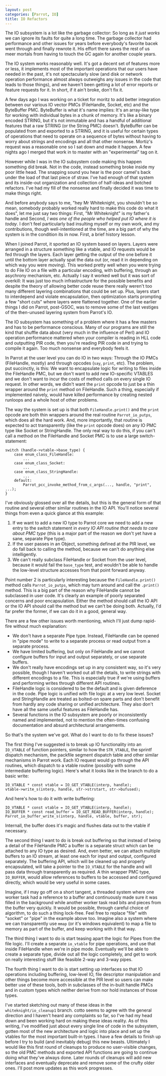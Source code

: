```yaml
---
layout: post
categories: [Parrot, IO]
title: IO Refactors
---
```


The IO subsystem is a lot like the garbage collector: So long as it *just
works* we can ignore its faults for quite a long time. The garbage collector
had performance and other issues for years before everybody's favorite bacek
went through and finally rewrote it. His effort there saves the rest of us
meer mortals from having to touch the GC again for another couple years.

The IO system works reasonably well. It's got a decent set of features more
or less, it implements most of the important operations that our users have
needed in the past, it's not spectacularly slow (and disk or network operation
performance almost always outweighs any issues in the code that leads to those
things), and we haven't been getting a lot of error reports or feature
requests for it. In short, if it ain't broke, don't fix it.

A few days ago I was working on a ticket for moritz to add better integration
between our various IO vector PMCs (FileHandle, Socket, etc) and the
ByteBuffer PMC. ByteBuffer is what it's name implies: It's an array-like type
for working with individual bytes in a chunk of memory. It's like a binary
encoded STRING, but it's not immutable and has a handful of additional
features that a raw STRING (or the String PMC) doesn't. ByteBuffer can be
populated from and exported to a STRING, and it is useful for certain types of
operations that need to operate on a sequence of bytes without having to worry
about strings and encodings and all that other nonsense. Mortiz's request was
a reasonable one so I sat down and made it happen. A few nights ago I merged
that work in to master with an "experimental" tag on it.

However while I was in the IO subsystem code making this happen something did
break. Not in the code, instead something broke inside my poor little head.
The snapping sound you hear is the poor camel's back under the load of that
last piece of straw. I've had enough of that system and its inside-out
organization and collection of half-ideas and botched refactors. I've had my
fill of the nonsense and finally decided it was time to make things right.

And before anybody says to me, "hey Mr Whiteknight, you shouldn't be so mean,
somebody probably worked really hard to make this code do what it does", let
me just say two things: First, "Mr Whiteknight" is my father's handle and
Second, *I was one of the people who helped put IO where it is today*. I
don't feel particularly bad insulting myself or my own work, and my
contributions, though well-intentioned at the time, are a big part of why the
system is in the condition its in now. First, a brief history lesson.

When I joined Parrot, it sported an IO system based on layers. Layers were
arranged in a structure something like a vtable, and IO requests would be
fed through the layers. Each layer getting the output of the one before it
until the bottom layer actually spat the data out (or, read it in depending on
which way you were moving). This worked pretty well when you were trying to do
File IO on a file with a particular encoding, with buffering, through an
asychrony mechanism, etc. Actually I say it worked well but it was sort of
overkill: It was just too much infrastructure for the possible benefits and
despite the theory of allowing better code reuse there really weren't too many
different layering combinations that could be set up. Plus, layers start to
interdepend and violate encapsulation, then optimization starts prompting a
few "short cuts" where layers were flattened together. One of the earlier
things I did on Parrot, post-GSOC, was to remove some of the last vestiges of
the then-unused layering system from Parrot's IO.

The IO subsystem has something of a problem where it has a few masters and
has to be performance conscious. Many of our programs are still the kind that
shuffle data about (very much in the influence of Perl) and IO operation
performance mattered when your compiler is reading in HLL code and outputting
PIR code, then you're reading PIR code in and trying to compile it again.
Too much nonsense and everybody feels it.

In Parrot at the user level you can do IO in two ways: Through the IO PMCs
(FileHandle, mostly) and through opcodes (`say`, `print`, etc). The problem,
put succinctly, is this: We want to encapsulate logic for writing to files
inside the FileHandle PMC, but we don't want to add new IO-specific VTABLES
and we don't want to incur the costs of method calls on every single IO
request. In other words, we didn't want the `print` opcode to just be a
thin wrapper around the `print` method on FileHandle. Such a thing, especially
if implemented naively, would have killed performance by creating nested
runloops and a whole host of other problems.

The way the system is set up is that both `FileHandle.print()` and the `print`
opcode are both thin wrappers around the real routine `Parrot_io_putps`, which
does all the hard work. And, more importantly, that routine is expected to
act transparently (like the `print` opcode does) on any IO PMC type like
Socket or StringHandle. The only real way to do this, if you can't call a
method on the FileHandle and Socket PMC is to use a large switch-statement:

    switch (handle->vtable->base_type) {
        case enum_class_FileHandle:
            ...
        case enum_class_Socket:
            ...
        case enum_class_StringHandle:
            ...
        default:
            Parrot_pcc_invoke_method_from_c_args(..., handle, "print", ...);
    }

I've obviously glossed over all the details, but this is the general form
of that routine and several other similar routines in the IO API. You'll
notice several things from even a quick glance at this example:

1. If we want to add a new IO type to Parrot core we need to add a new entry
   to the switch statement in *every IO API routine that needs to care about
   PMC type* (this is a major part of the reason we don't yet have a sane,
   separate Pipe type).
2. If the user passes in an Object, something defined at the PIR level, we
   do fall back to calling the method, because we can't do anything else
   intelligently.
3. We can't really subclass FileHandle or Socket from the user level, because
   it would fail the `base_type` test, and wouldn't be able to handle the
   low-level structure accesses from that point forward anyway.

Point number 2 is particularly interesting because the `FileHandle.print()`
method calls `Parrot_io_putps`, which may turn around and call the `.print()`
method. This is a big part of the reason why FileHandle cannot be subclassed
in user code. It's clearly an example of poorly separated concerns and poor
encapsulation. Either the method should call the IO API or the IO API should
call the method but we can't be doing both. Actually, I'd far prefer the
former, if we can do it in a good, general way.

There are a few other issues worth mentioning, which I'll just dump rapid-fire
without much explanation:

* We don't have a separate Pipe type. Instead, FileHandle can be opened in
  "pipe mode" to write to a separate process or read output from a separate
  process.
* We have limited buffering, but only on FileHandle and we cannot configure
  buffers for input and output separately, or use separate buffers.
* We don't really have encodings set up in any consistent way, so it's very
  possible, though I haven't worked out all the details, to write strings with
  different encodings to a file. This is especially true if we're using
  buffers and performing writes through different API routines.
* FileHandle logic is considered to be the default and is given deference in
  the code. Pipe logic is unified with file logic at a very low level. Socket
  and StringHandle are treated as bolted-on spare parts and don't benefit from
  hardly any code sharing or unified architecture. They also don't have all
  the same useful features as FileHandle has.
* Several functions in the IO subsystem are poorly or inconsistently named and
  implemented, not to mention the often-times confusing documentation and
  absurd architectural arrangements.

So that's the system we've got. What do I want to do to fix these issues?

The first thing I've suggested is to break up IO functionality into an
`IO_VTABLE` of function pointers, similar to how the `STR_VTABLE`, the
sprintf dispatch mechanism, the packfile segment dispatch table and other
similar mechanisms in Parrot work. Each IO request would go through the API
routines, which dispatch to a vtable routine (possibly with some intermediate
buffering logic). Here's what it looks like in the branch to do a basic
write:

    IO_VTABLE * const vtable = IO_GET_VTABLE(interp, handle);
    vtable->write_s(interp, handle, str->strstart, str->bufused);

And here's how to do it with write buffering:

    IO_VTABLE * const vtable = IO_GET_VTABLE(interp, handle);
    IO_BUFFER * const read_buffer = IO_GET_READ_BUFFER(interp, handle);
    Parrot_io_buffer_write_s(interp, handle, vtable, buffer, str);

Internall, the buffer does it's magic and flushes data out to the vtable if
necessary.

The second thing I want to do is break out buffering so that instead of being
a detail of the FileHandle PMC a buffer is a separate struct which can be
attached to any IO type as desired. And, even better, we can attach multiple
buffers to an IO stream, at least one each for input and output, configured
separately. The buffering API, which will be cleaned up and properly
encapsulated, will take a pointer to the `IO_VTABLE` for the handle and
will pass data through transparently as required. A thin wrapper PMC type,
`IO_BUFFER`, would allow references to buffers to be accessed and configured
directly, which would be very useful in some cases.

Imagine, if I may go off on a short tangent, a threaded system where one
worker task had a reference to a buffer and continuously made sure it was
filled in the background while another worker task read bits and pieces from
the buffer very quickly. It would be possible, through careful choice of
algorithm, to do such a thing lock-free. Feel free to replace "file" with
"socket" or "pipe" in the example above too. Imagine also a system where we
can transparently use `mmap` (or it's windows equivalent) to map a file
to memory as part of the buffer, and keep working with it that way.

The third thing I want to do is start teasing apart the logic for Pipes from
the file logic. I'll create a separate `io_vtable` for pipe operations, and
use that inside FileHandle when we're in pipe mode. Eventually we'll be able
to create a separate type, divide out all the logic completely, and get to
work on really interesting stuff like feasible 2-way and 3-way pipes.

The fourth thing I want to do is start setting up interfaces so that IO
operations including buffering, low-level IO, file descriptor manipulation
and other things become more accessible at the PIR level so users can make
better use of these tools, both in subclasses of the in-built handle PMCs and
in custom types which neither derive from nor hold instances of those types.

I've started sketching out many of these ideas in the
`whiteknight/io_cleanup1` branch. cotto seems to agree with the general
direction and I haven't heard any complaints so far, so I've had my head down
and been working hard on making these ideas reality. As of this writing, I've
modified just about every single line of code in the subsystem, gotten most of
the new architecture and logic into place and set up the vtables for the
most important built-in types. I have a few details to finish up before I try
to build (and inevitably debug) this new beasts. Ultimately I would like this
first round of cleanups to produce no user-visible changes, so the old PMC
methods and exported API functions are going to continue doing what they've
always done. Later rounds of cleanups will add new interfaces and eventually
deprecate and remove some of the crufty older ones. I'll post more updates as
this work progresses.





